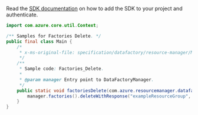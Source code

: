 Read the [SDK documentation](https://github.com/Azure/azure-sdk-for-java/blob/azure-resourcemanager-datafactory_1.0.0-beta.11/sdk/datafactory/azure-resourcemanager-datafactory/README.md) on how to add the SDK to your project and authenticate.

```java
import com.azure.core.util.Context;

/** Samples for Factories Delete. */
public final class Main {
    /*
     * x-ms-original-file: specification/datafactory/resource-manager/Microsoft.DataFactory/stable/2018-06-01/examples/Factories_Delete.json
     */
    /**
     * Sample code: Factories_Delete.
     *
     * @param manager Entry point to DataFactoryManager.
     */
    public static void factoriesDelete(com.azure.resourcemanager.datafactory.DataFactoryManager manager) {
        manager.factories().deleteWithResponse("exampleResourceGroup", "exampleFactoryName", Context.NONE);
    }
}
```
